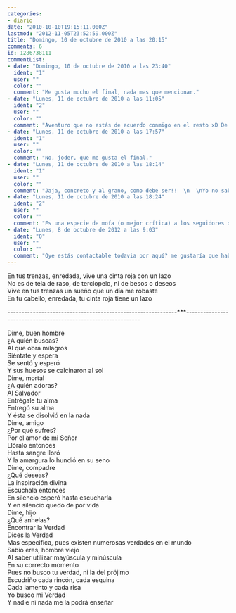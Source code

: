 ```yaml
---
categories:
- diario
date: "2010-10-10T19:15:11.000Z"
lastmod: "2012-11-05T23:52:59.000Z"
title: "Domingo, 10 de octubre de 2010 a las 20:15"
comments: 6
id: 1286738111
commentList:
- date: "Domingo, 10 de octubre de 2010 a las 23:40"
  ident: "1"
  user: ""
  color: ""
  comment: "Me gusta mucho el final, nada mas que mencionar."
- date: "Lunes, 11 de octubre de 2010 a las 11:05"
  ident: "2"
  user: ""
  color: ""
  comment: "Aventuro que no estás de acuerdo conmigo en el resto xD De todos modos esto no va con intención de molestar a nadie."
- date: "Lunes, 11 de octubre de 2010 a las 17:57"
  ident: "1"
  user: ""
  color: ""
  comment: "No, joder, que me gusta el final."
- date: "Lunes, 11 de octubre de 2010 a las 18:14"
  ident: "1"
  user: ""
  color: ""
  comment: "Jaja, concreto y al grano, como debe ser!!  \n  \nYo no sabria decir, me gusta pero no me dice nada realmente..."
- date: "Lunes, 11 de octubre de 2010 a las 18:24"
  ident: "2"
  user: ""
  color: ""
  comment: "Es una especie de mofa (o mejor crítica) a los seguidores de alguna religión. Pero dentro del respeto. O eso intento."
- date: "Lunes, 8 de octubre de 2012 a las 9:03"
  ident: "0"
  user: ""
  color: ""
  comment: "Oye estás contactable todavia por aquí? me gustaría que hablásemos y te subo el poema al blog. Me encanta ese final"
---
```


En tus trenzas, enredada, vive una cinta roja con un lazo  
No es de tela de raso, de terciopelo, ni de besos o deseos  
Vive en tus trenzas un sueño que un día me robaste  
En tu cabello, enredada, tu cinta roja tiene un lazo  
  
------------------------------------------------------------***--------------------------------------------------------------  
  
Dime, buen hombre  
¿A quién buscas?  
Al que obra milagros  
Siéntate y espera  
Se sentó y esperó  
Y sus huesos se calcinaron al sol  
Dime, mortal  
¿A quién adoras?  
Al Salvador  
Entrégale tu alma  
Entregó su alma  
Y ésta se disolvió en la nada  
Dime, amigo  
¿Por qué sufres?  
Por el amor de mi Señor  
Llóralo entonces  
Hasta sangre lloró  
Y la amargura lo hundió en su seno  
Dime, compadre  
¿Qué deseas?  
La inspiración divina  
Escúchala entonces  
En silencio esperó hasta escucharla  
Y en silencio quedó de por vida  
Dime, hijo  
¿Qué anhelas?  
Encontrar la Verdad  
Dices la Verdad  
Mas especifica, pues existen numerosas verdades en el mundo  
Sabio eres, hombre viejo  
Al saber utilizar mayúscula y minúscula  
En su correcto momento  
Pues no busco tu verdad, ni la del prójimo  
Escudriño cada rincón, cada esquina  
Cada lamento y cada risa  
Yo busco mi Verdad  
Y nadie ni nada me la podrá enseñar
